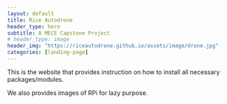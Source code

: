 ```yaml
---
layout: default
title: Rice Autodrone
header_type: hero
subtitle: A MECE Capstone Project
# header_type: image
header_img: "https://riceautodrone.github.io/assets/image/drone.jpg"
categories: [landing-page]
---
```


This is the website that provides instruction on how to install all necessary packages/modules.

We also provides images of RPi for lazy purpose.
